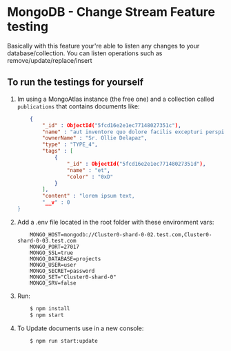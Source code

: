 # MongoDB - Change Stream Feature testing

Basically with this feature your're able to listen any changes to your database/collection. You can listen operations such as remove/update/replace/insert 

## To run the testings for yourself

1. Im using a MongoAtlas instance (the free one) and a collection called `publications` that contains documents like: 
    ```json
        {
            "_id" : ObjectId("5fcd16e2e1ec77148027351c"),
            "name" : "aut inventore quo dolore facilis excepturi perspiciatis",
            "ownerName" : "Sr. Ollie Delapaz",
            "type" : "TYPE_4",
            "tags" : [ 
                {
                    "_id" : ObjectId("5fcd16e2e1ec77148027351d"),
                    "name" : "et",
                    "color" : "0xD"
                }
            ],
            "content" : "lorem ipsum text,
            "__v" : 0
    }
    ```
1. Add a .env file located in the root folder with these environment vars: 

    ```
        MONGO_HOST=mongodb://Cluster0-shard-0-02.test.com,Cluster0-shard-0-03.test.com
        MONGO_PORT=27017
        MONGO_SSL=true
        MONGO_DATABASE=projects
        MONGO_USER=user
        MONGO_SECRET=password
        MONGO_SET="Cluster0-shard-0"
        MONGO_SRV=false
    ```


1. Run: 
    ```bash
        $ npm install 
        $ npm start 
    ```
1. To Update documents use in a new console:
    ```
        $ npm run start:update
    ```

